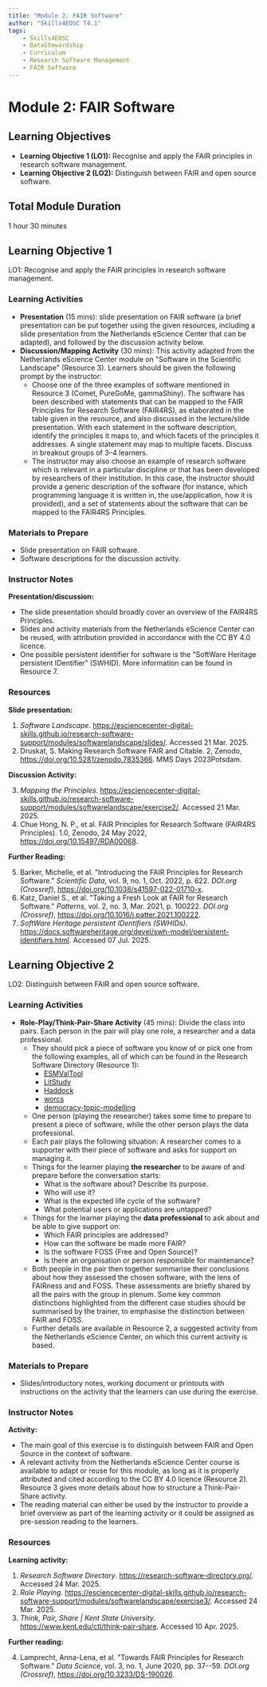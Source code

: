 ```yaml
---
title: "Module 2: FAIR Software"
author: "Skills4EOSC T4.1"
tags:
    - Skills4EOSC
    - DataStewardship
    - Curriculum
    - Research Software Management
    - FAIR Software
---
```


# Module 2: FAIR Software


## Learning Objectives

- **Learning Objective 1 (LO1):** Recognise and apply the FAIR principles in research software management.
- **Learning Objective 2 (LO2):** Distinguish between FAIR and open source software.


## Total Module Duration

1 hour 30 minutes


## Learning Objective 1

LO1: Recognise and apply the FAIR principles in research software management.


### Learning Activities

- **Presentation** (15&nbsp;mins): slide presentation on FAIR software (a brief presentation can be put together using the given resources, including a slide presentation from the Netherlands eScience Center that can be adapted), and followed by the discussion activity below.
- **Discussion/Mapping Activity** (30&nbsp;mins): This activity adapted from the Netherlands eScience Center module on "Software in the Scientific Landscape" (Resource&nbsp;3). Learners should be given the following prompt by the instructor:
    - Choose one of the three examples of software mentioned in Resource&nbsp;3 (Comet, PureGoMe, gammaShiny). The software has been described with statements that can be mapped to the FAIR Principles for Research Software (FAIR4RS), as elaborated in the table given in the resource, and also discussed in the lecture/slide presentation. With each statement in the software description, identify the principles it maps to, and which facets of the principles it addresses. A single statement may map to multiple facets. Discuss in breakout groups of 3&ndash;4 learners.
    - The instructor may also choose an example of research software which is relevant in a particular discipline or that has been developed by researchers of their institution. In this case, the instructor should provide a generic description of the software (for instance, which programming language it is written in, the use/application, how it is provided), and a set of statements about the software that can be mapped to the FAIR4RS Principles.


### Materials to Prepare

- Slide presentation on FAIR software.
- Software descriptions for the discussion activity.


### Instructor Notes

**Presentation/discussion:**

- The slide presentation should broadly cover an overview of the FAIR4RS Principles.
- Slides and activity materials from the Netherlands eScience Center can be reused, with attribution provided in accordance with the CC BY 4.0 licence.
- One possible persistent identifier for software is the "SoftWare Heritage persistent IDentifier" (SWHID). More information can be found in Resource&nbsp;7.


### Resources

**Slide presentation:**

1. *Software Landscape*. <https://esciencecenter-digital-skills.github.io/research-software-support/modules/softwarelandscape/slides/>. Accessed 21 Mar. 2025.
2. Druskat, S. Making Research Software FAIR and Citable. 2, Zenodo, <https://doi.org/10.5281/zenodo.7835366>. MMS Days 2023Potsdam.

**Discussion Activity:**

3. *Mapping the Principles*. <https://esciencecenter-digital-skills.github.io/research-software-support/modules/softwarelandscape/exercise2/>. Accessed 21 Mar. 2025.
4. Chue Hong, N. P., et al. FAIR Principles for Research Software (FAIR4RS Principles). 1.0, Zenodo, 24 May 2022, <https://doi.org/10.15497/RDA00068>.

**Further Reading:**

5. Barker, Michelle, et al. "Introducing the FAIR Principles for Research Software." *Scientific Data*, vol. 9, no. 1, Oct. 2022, p. 622. *DOI.org (Crossref)*, <https://doi.org/10.1038/s41597-022-01710-x>.
6. Katz, Daniel S., et al. "Taking a Fresh Look at FAIR for Research Software." *Patterns*, vol. 2, no. 3, Mar. 2021, p. 100222. *DOI.org (Crossref)*, <https://doi.org/10.1016/j.patter.2021.100222>.
7. *SoftWare Heritage persistent IDentifiers (SWHIDs)*. <https://docs.softwareheritage.org/devel/swh-model/persistent-identifiers.html>. Accessed 07 Jul. 2025.



## Learning Objective 2

LO2: Distinguish between FAIR and open source software.


### Learning Activities

- **Role-Play/Think-Pair-Share Activity** (45&nbsp;mins): Divide the class into pairs. Each person in the pair will play one role, a researcher and a data professional.
    - They should pick a piece of software you know of or pick one from the following examples, all of which can be found in the Research Software Directory (Resource&nbsp;1):
        - [ESMValTool](https://research-software-directory.org/software/esmvaltool)
        - [LitStudy](https://research-software-directory.org/software/litstudy)
        - [Haddock](https://research-software-directory.org/software/haddock3)
        - [worcs](https://cjvanlissa.github.io/worcs/index.html)
        - [democracy-topic-modelling](https://research-software-directory.org/software/democracy-topic-modelling)
    - One person (playing the researcher) takes some time to prepare to present a piece of software, while the other person plays the data professional.
    - Each pair plays the following situation: A researcher comes to a supporter with their piece of software and asks for support on managing it.
    - Things for the learner playing **the researcher** to be aware of and prepare before the conversation starts:
        - What is the software about? Describe its purpose.
        - Who will use it?
        - What is the expected life cycle of the software?
        - What potential users or applications are untapped?
    - Things for the learner playing the **data professional** to ask about and be able to give support on:
        - Which FAIR principles are addressed?
        - How can the software be made more FAIR?
        - Is the software FOSS (Free and Open Source)?
        - Is there an organisation or person responsible for maintenance?
    - Both people in the pair then together summarise their conclusions about how they assessed the chosen software, with the lens of FAIRness and and FOSS. These assessments are briefly shared by all the pairs with the group in plenum. Some key common distinctions highlighted from the different case studies should be summarised by the trainer, to emphasise the distinction between FAIR and FOSS.
    - Further details are available in Resource&nbsp;2, a suggested activity from the Netherlands eScience Center, on which this current activity is based.


### Materials to Prepare

- Slides/introductory notes, working document or printouts with instructions on the activity that the learners can use during the exercise.


### Instructor Notes

**Activity:**

- The main goal of this exercise is to distinguish between FAIR and Open Source in the context of software.
- A relevant activity from the Netherlands eScience Center course is available to adapt or reuse for this module, as long as it is properly attributed and cited according to the CC BY 4.0 licence (Resource&nbsp;2). Resource&nbsp;3 gives more details about how to structure a Think-Pair-Share activity.
- The reading material can either be used by the instructor to provide a brief overview as part of the learning activity or it could be assigned as pre-session reading to the learners.


### Resources

**Learning activity:**

1. *Research Software Directory*. <https://research-software-directory.org/>. Accessed 24 Mar. 2025.
2. *Role Playing*. <https://esciencecenter-digital-skills.github.io/research-software-support/modules/softwarelandscape/exercise3/>. Accessed 24 Mar. 2025.
3. *Think, Pair, Share | Kent State University*. <https://www.kent.edu/ctl/think-pair-share>. Accessed 10 Apr. 2025.

**Further reading:**

4. Lamprecht, Anna-Lena, et al. "Towards FAIR Principles for Research Software." *Data Science*, vol. 3, no. 1, June 2020, pp. 37--59. *DOI.org (Crossref)*, <https://doi.org/10.3233/DS-190026>.

